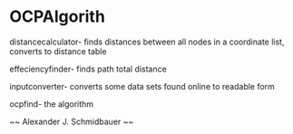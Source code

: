 # OCPAlgorith

distancecalculator-
	finds distances between all nodes in a coordinate list, converts to distance table 

effeciencyfinder-
	finds path total distance

inputconverter-
	converts some data sets found online to readable form

ocpfind-
	the algorithm



~~
Alexander J. Schmidbauer
~~
